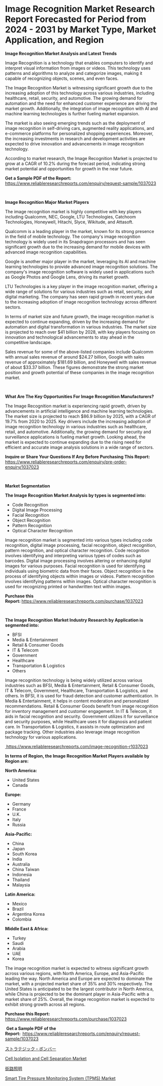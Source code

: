 <p><h1>Image Recognition Market Research Report Forecasted for Period from 2024 -  2031 by Market Type, Market Application, and Region</h1></p><p><strong>Image Recognition Market Analysis and Latest Trends</strong></p>
<p><p>Image Recognition is a technology that enables computers to identify and interpret visual information from images or videos. This technology uses patterns and algorithms to analyze and categorize images, making it capable of recognizing objects, scenes, and even faces.</p><p>The Image Recognition Market is witnessing significant growth due to the increasing adoption of this technology across various industries, including healthcare, retail, security, and automotive. The growing demand for automation and the need for enhanced customer experience are driving the market growth. Additionally, the integration of image recognition with AI and machine learning technologies is further fueling market expansion.</p><p>The market is also seeing emerging trends such as the deployment of image recognition in self-driving cars, augmented reality applications, and e-commerce platforms for personalized shopping experiences. Moreover, the increasing investments in research and development activities are expected to drive innovation and advancements in image recognition technology.</p><p>According to market research, the Image Recognition Market is projected to grow at a CAGR of 10.2% during the forecast period, indicating strong market potential and opportunities for growth in the near future.</p></p>
<p><strong>Get a Sample PDF of the Report:&nbsp;</strong> <a href="https://www.reliableresearchreports.com/enquiry/request-sample/1037023">https://www.reliableresearchreports.com/enquiry/request-sample/1037023</a></p>
<p>&nbsp;</p>
<p><strong>Image Recognition Major Market Players</strong></p>
<p><p>The image recognition market is highly competitive with key players including Qualcomm, NEC, Google, LTU Technologies, Catchoom Technologies, Honeywell, Hitachi, Slyce, Wikitude, and Attasoft. </p><p>Qualcomm is a leading player in the market, known for its strong presence in the field of mobile technology. The company's image recognition technology is widely used in its Snapdragon processors and has seen significant growth due to the increasing demand for mobile devices with advanced image recognition capabilities.</p><p>Google is another major player in the market, leveraging its AI and machine learning technologies to provide advanced image recognition solutions. The company's image recognition software is widely used in applications such as Google Photos and Google Lens, driving its market growth.</p><p>LTU Technologies is a key player in the image recognition market, offering a wide range of solutions for various industries such as retail, security, and digital marketing. The company has seen rapid growth in recent years due to the increasing adoption of image recognition technology across different sectors.</p><p>In terms of market size and future growth, the image recognition market is expected to continue expanding, driven by the increasing demand for automation and digital transformation in various industries. The market size is projected to reach over $41 billion by 2028, with key players focusing on innovation and technological advancements to stay ahead in the competitive landscape.</p><p>Sales revenue for some of the above-listed companies include Qualcomm with annual sales revenue of around $24.27 billion, Google with sales revenue of approximately $181.69 billion, and Honeywell with sales revenue of about $33.37 billion. These figures demonstrate the strong market position and growth potential of these companies in the image recognition market.</p></p>
<p>&nbsp;</p>
<p><strong>What Are The Key Opportunities For Image Recognition Manufacturers?</strong></p>
<p><p>The Image Recognition market is experiencing rapid growth, driven by advancements in artificial intelligence and machine learning technologies. The market size is projected to reach $86.9 billion by 2025, with a CAGR of 19.7% from 2020 to 2025. Key drivers include the increasing adoption of image recognition technology in various industries such as healthcare, retail, and automotive. Additionally, the growing demand for security and surveillance applications is fueling market growth. Looking ahead, the market is expected to continue expanding due to the rising need for efficient and accurate image analysis solutions in a wide range of sectors.</p></p>
<p><strong>Inquire or Share Your Questions If Any Before Purchasing This Report:</strong> <a href="https://www.reliableresearchreports.com/enquiry/pre-order-enquiry/1037023">https://www.reliableresearchreports.com/enquiry/pre-order-enquiry/1037023</a></p>
<p>&nbsp;</p>
<p><strong>Market Segmentation</strong></p>
<p><strong>The Image Recognition Market Analysis by types is segmented into:</strong></p>
<p><ul><li>Code Recognition</li><li>Digital Image Processing</li><li>Facial Recognition</li><li>Object Recognition</li><li>Pattern Recognition</li><li>Optical Character Recognition</li></ul></p>
<p><p>Image recognition market is segmented into various types including code recognition, digital image processing, facial recognition, object recognition, pattern recognition, and optical character recognition. Code recognition involves identifying and interpreting various types of codes such as barcodes. Digital image processing involves altering or enhancing digital images for various purposes. Facial recognition is used for identifying individuals using biometric data from their faces. Object recognition is the process of identifying objects within images or videos. Pattern recognition involves identifying patterns within images. Optical character recognition is used for recognizing printed or handwritten text within images.</p></p>
<p><strong>Purchase this Report:&nbsp;</strong><a href="https://www.reliableresearchreports.com/purchase/1037023">https://www.reliableresearchreports.com/purchase/1037023</a></p>
<p>&nbsp;</p>
<p><strong>The Image Recognition Market Industry Research by Application is segmented into:</strong></p>
<p><ul><li>BFSI</li><li>Media & Entertainment</li><li>Retail & Consumer Goods</li><li>IT & Telecom</li><li>Government</li><li>Healthcare</li><li>Transportation & Logistics</li><li>Others</li></ul></p>
<p><p>Image recognition technology is being widely utilized across various industries such as BFSI, Media & Entertainment, Retail & Consumer Goods, IT & Telecom, Government, Healthcare, Transportation & Logistics, and others. In BFSI, it is used for fraud detection and customer authentication. In Media & Entertainment, it helps in content moderation and personalized recommendations. Retail & Consumer Goods benefit from image recognition for inventory management and customer engagement. In IT & Telecom, it aids in facial recognition and security. Government utilizes it for surveillance and security purposes, while Healthcare uses it for diagnosis and patient care. In Transportation & Logistics, it assists in route optimization and package tracking. Other industries also leverage image recognition technology for various applications.</p></p>
<p><a href="https://www.reliableresearchreports.com/image-recognition-r1037023">&nbsp;https://www.reliableresearchreports.com/image-recognition-r1037023</a></p>
<p><strong>In terms of Region, the Image Recognition Market Players available by Region are:</strong></p>
<p>
    <p> <strong> North America: </strong>
        <ul>
            <li>United States</li>
            <li>Canada</li>
        </ul>
        </p> 
    <p> <strong> Europe: </strong>
        <ul>
            <li>Germany</li>
            <li>France</li>
            <li>U.K.</li>
            <li>Italy</li>
            <li>Russia</li>
        </ul>
        </p> 
    <p> <strong> Asia-Pacific: </strong>
        <ul>
            <li>China</li>
            <li>Japan</li>
            <li>South Korea</li>
            <li>India</li>
            <li>Australia</li>
            <li>China Taiwan</li>
            <li>Indonesia</li>
            <li>Thailand</li>
            <li>Malaysia</li>
        </ul>
        </p> 
    <p> <strong> Latin America: </strong>
        <ul>
            <li>Mexico</li>
            <li>Brazil</li>
            <li>Argentina Korea</li>
            <li>Colombia</li>
        </ul>
        </p> 
    <p> <strong> Middle East & Africa: </strong>
        <ul>
            <li>Turkey</li>
            <li>Saudi</li>
            <li>Arabia</li>
            <li>UAE</li>
            <li>Korea</li>
        </ul>
    </p>
    </p>
<p><p>The image recognition market is expected to witness significant growth across various regions, with North America, Europe, and Asia-Pacific leading the way. North America and Europe are expected to dominate the market, with a projected market share of 35% and 30% respectively. The United States is anticipated to be the largest contributor in North America, while China is projected to be the dominant player in Asia-Pacific with a market share of 25%. Overall, the image recognition market is expected to exhibit strong growth across all regions.</p></p>
<p><strong>Purchase this Report: </strong><a href="https://www.reliableresearchreports.com/purchase/1037023">https://www.reliableresearchreports.com/purchase/1037023</a></p>
<p>&nbsp;<strong>Get a Sample PDF of the Report:&nbsp;&nbsp;</strong><a href="https://www.reliableresearchreports.com/enquiry/request-sample/1037023">https://www.reliableresearchreports.com/enquiry/request-sample/1037023</a></p>
<p><strong></strong></p>
<p><p><a href="https://github.com/kegley4963/Market-Research-Report-List-1/blob/main/937896451474.md">ストラテジック・ボンバー</a></p><p><a href="https://www.linkedin.com/pulse/cell-isolation-separation-market-size-examines-its-scope-primary-gklwf">Cell Isolation and Cell Separation Market</a></p><p><a href="https://github.com/FrancoWeber2023/Market-Research-Report-List-1/blob/main/729177351475.md">街路照明</a></p><p><a href="https://www.linkedin.com/pulse/smart-tire-pressure-monitoring-system-tpms-market-size-growth-iui4f">Smart Tire Pressure Monitoring System (TPMS) Market</a></p></p>